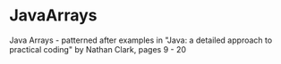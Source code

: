 # JavaArrays
Java Arrays -  patterned after examples in "Java: a detailed approach to practical coding" by Nathan Clark, pages 9 - 20

